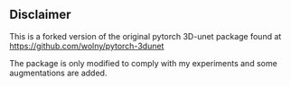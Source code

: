 ## Disclaimer
This is a forked version of the original pytorch 3D-unet package found at https://github.com/wolny/pytorch-3dunet

The package is only modified to comply with my experiments and some augmentations are added.

